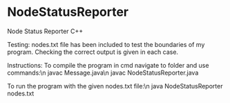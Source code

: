 # NodeStatusReporter
Node Status Reporter C++

Testing: 
nodes.txt file has been included to test the boundaries of my program. Checking the correct output is given in each case.

Instructions: 
To compile the program in cmd navigate to folder and use commands:\n
javac Message.java\n
javac NodeStatusReporter.java

To run the program with the given nodes.txt file:\n
java NodeStatusReporter nodes.txt
